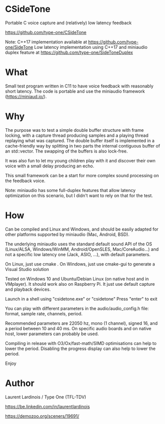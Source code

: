 # CSideTone
Portable C voice capture and (relatively) low latency feedback

https://github.com/type-one/CSideTone

Note:
C++17 implementation available at https://github.com/type-one/SideTone
Low latency implementation using C++17 and miniaudio duplex feature
at https://github.com/type-one/SideToneDuplex

# What
Small test program written in C11 to have voice feedback with reasonably short latency. 
The code is portable and use the miniaudio framework (https://miniaud.io/).

# Why
The purpose was to test a simple double buffer structure with frame locking, with a 
capture thread producing samples and a playing thread replaying what was captured.
The double buffer itself is implemented in a cache-friendly way by splitting in two parts
the internal contiguous buffer of an std::vector.  The swapping of the buffers is also 
lock-free.
 
It was also fun to let my young children play with it and discover their own voice with
a small delay producing an echo.

This small framework can be a start for more complex sound processing on the feedback voice.

Note: miniaudio has some full-duplex features that allow latency optimization on this 
scenario, but I didn't want to rely on that for the test.

# How
Can be compiled and Linux and Windows, and should be easily
adapted for other platforms supported by miniaudio (Mac, Android, BSD).

The underlying miniaudio uses the standard default sound API of the OS (Linux/ALSA, Windows/WinMM, 
Android/OpenSLES, Mac/CoreAudio...) and not a specific low latency one (Jack, ASIO, ...),
with default parameters.

On Linux, just use cmake .
On Windows, just use cmake-gui to generate a Visual Studio solution

Tested on Windows 10 and Ubuntu/Debian Linux (on native host and in VMplayer).
It should work also on Raspberry Pi. 
It just use default capture and playback devices.

Launch in a shell using "csidetone.exe" or "csidetone"
Press "enter" to exit

You can play with different parameters in the audio/audio_config.h
file: format, sample rate, channels, period.

Recommended parameters are 22050 hz, mono (1 channel), signed 16, and a period between 
10 and 40 ms.  On specific audio boards and on native host, lower parameters can probably
be used.  

Compiling in release with O3/Ox/fast-math/SIMD optimisations can help to lower 
the period.  Disabling the progress display can also help to lower the period.

Enjoy

# Author
Laurent Lardinois / Type One (TFL-TDV)

https://be.linkedin.com/in/laurentlardinois

https://demozoo.org/sceners/19691/
